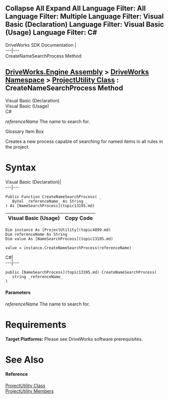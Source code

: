 Collapse All Expand All Language Filter: All  Language Filter: Multiple  Language Filter: Visual Basic (Declaration) Language Filter: Visual Basic (Usage) Language Filter: C#  
---  
DriveWorks SDK Documentation  |   
---|---  
CreateNameSearchProcess Method   
  
[DriveWorks.Engine Assembly](topic2156.md) > [DriveWorks Namespace](topic2159.md) > [ProjectUtility Class](topic4899.md) : CreateNameSearchProcess Method  
---  
  
Visual Basic (Declaration)    
Visual Basic (Usage)    
C# 

_referenceName_
    The name to search for.

Glossary Item Box

Creates a new process capable of searching for named items in all rules in the project. 

# Syntax

Visual Basic (Declaration)|   
---|---  
      
    
    Public Function CreateNameSearchProcess( _
       ByVal _referenceName_ As String _
    ) As [NameSearchProcess](topic13195.md)  
  
Visual Basic (Usage)| Copy Code  
---|---  
      
    
    Dim instance As [ProjectUtility](topic4899.md)
    Dim referenceName As String
    Dim value As [NameSearchProcess](topic13195.md)
     
    value = instance.CreateNameSearchProcess(referenceName)  
  
C#|   
---|---  
      
    
    public [NameSearchProcess](topic13195.md) CreateNameSearchProcess( 
       string _referenceName_
    )  
  
#### Parameters

 _referenceName_
    The name to search for.

# Requirements

**Target Platforms:** Please see DriveWorks software prerequisites.

# See Also

#### Reference

[ProjectUtility Class](topic4899.md)   
[ProjectUtility Members](topic4900.md)


